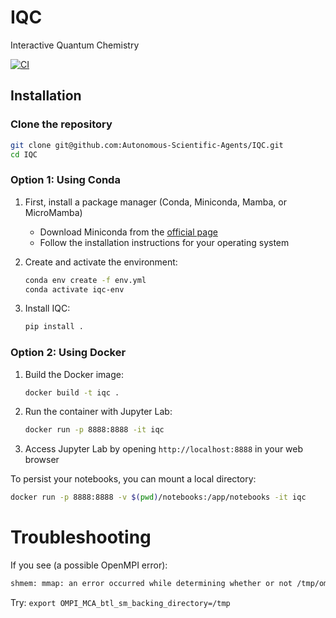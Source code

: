 # IQC
Interactive Quantum Chemistry

[![CI](https://github.com/Autonomous-Scientific-Agents/IQC/actions/workflows/ci.yml/badge.svg)](https://github.com/Autonomous-Scientific-Agents/IQC/actions/workflows/ci.yml)

## Installation

### Clone the repository
   ```bash
   git clone git@github.com:Autonomous-Scientific-Agents/IQC.git
   cd IQC
   ```

### Option 1: Using Conda

1. First, install a package manager (Conda, Miniconda, Mamba, or MicroMamba)
   - Download Miniconda from the [official page](https://docs.conda.io/en/latest/miniconda.html)
   - Follow the installation instructions for your operating system

2. Create and activate the environment:
   ```bash
   conda env create -f env.yml
   conda activate iqc-env
   ```

3. Install IQC:
   ```bash
   pip install .
   ```

### Option 2: Using Docker

1. Build the Docker image:
   ```bash
   docker build -t iqc .
   ```

2. Run the container with Jupyter Lab:
   ```bash
   docker run -p 8888:8888 -it iqc
   ```

3. Access Jupyter Lab by opening `http://localhost:8888` in your web browser

To persist your notebooks, you can mount a local directory:
```bash
docker run -p 8888:8888 -v $(pwd)/notebooks:/app/notebooks -it iqc
```

# Troubleshooting
If you see (a possible OpenMPI error):

```bash
shmem: mmap: an error occurred while determining whether or not /tmp/ompi.yv.1001/jf.0/3074883584/sm_segment.yv.1001.b7470000.0 could be created
```

Try: `export OMPI_MCA_btl_sm_backing_directory=/tmp`
